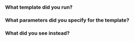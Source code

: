 ### What template did you run?

### What parameters did you specify for the template?

### What did you see instead?